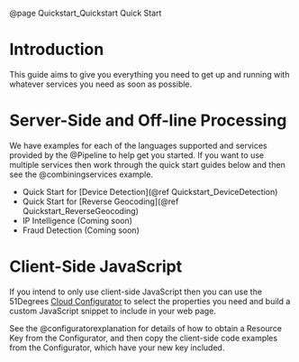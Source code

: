 @page Quickstart_Quickstart Quick Start

# Introduction

This guide aims to give you everything you need to get up and running with whatever services 
you need as soon as possible.

# Server-Side and Off-line Processing

We have examples for each of the languages supported and services provided
by the @Pipeline to help get you started.
If you want to use multiple services then work through the quick start guides 
below and then see the @combiningservices example.

- Quick Start for [Device Detection](@ref Quickstart_DeviceDetection)
- Quick Start for [Reverse Geocoding](@ref Quickstart_ReverseGeocoding)
- IP Intelligence (Coming soon)
- Fraud Detection (Coming soon)

# Client-Side JavaScript

If you intend to only use client-side JavaScript then you can use the 51Degrees 
[Cloud Configurator](https://configure.51degrees.com/) to select the properties you need and
build a custom JavaScript snippet to include in your web page.

See the @configuratorexplanation for details of how to obtain a Resource Key from the
Configurator, and then copy the client-side code examples from the Configurator, which
have your new key included.
